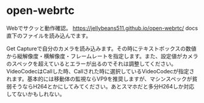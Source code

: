 # open-webrtc
Webでサクッと動作確認。
https://jellybeans511.github.io/open-webrtc/
docs直下のファイルを読み込んでます。

Get Captureで自分のカメラを読み込みます。その時にテキストボックスの数値から縦解像度・横解像度・フレームレートを指定します。また、設定値がカメラのスペックを超えているとエラーが出るのでそれは調整してください。
VideoCodecはCallした時、Callされた時に選択しているVideoCodecが指定されます。基本的には移動体の監視ならVP9を推奨しますが、マシンスペックが貧弱そうならH264とかにしてみてください。あとスマホだと多分H264しか対応してないかもしれない。
